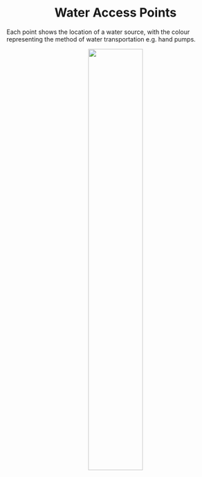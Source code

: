 <h1 align="center">
Water Access Points
</h1>
Each point shows the location of a water source, with the colour representing the method of water transportation e.g. hand pumps.

<p align="center">
  <img src="https://github.com/nrennie/tidytuesday/blob/main/2021/04-05-2021/04052021.jpg?raw=true" width="50%">
</p>
